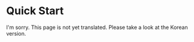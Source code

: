# Quick Start

I'm sorry. This page is not yet translated. Please take a look at the Korean version.
